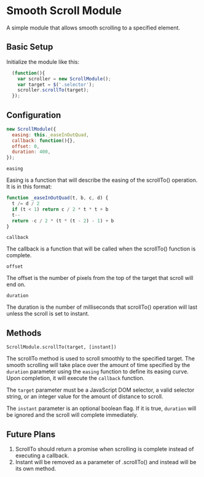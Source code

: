 # Smooth Scroll Module

A simple module that allows smooth scrolling to a specified element.

## Basic Setup

Initialize the module like this:

```javascript
  (function(){
    var scroller = new ScrollModule();
    var target = $('.selector');
    scroller.scrollTo(target);
  });
```

## Configuration
```javascript
new ScrollModule({
  easing: this._easeInOutQuad,
  callback: function(){},
  offset: 0,
  duration: 400,
});
```

`easing`

Easing is a function that will describe the easing of the scrollTo() operation. It is in this format:

```javascript
function _easeInOutQuad(t, b, c, d) {
  t /= d / 2
  if (t < 1) return c / 2 * t * t + b
  t--
  return -c / 2 * (t * (t - 2) - 1) + b
}
```

`callback`

The callback is a function that will be called when the scrollTo() function is complete.

`offset`

The offset is the number of pixels from the top of the target that scroll will end on.

`duration`

The duration is the number of milliseconds that scrollTo() operation will last unless the scroll is set to instant.

## Methods

`ScrollModule.scrollTo(target, [instant])`

The scrollTo method is used to scroll smoothly to the specified target. The smooth scrolling will take place over the amount of time specified by the `duration` parameter using the `easing` function to define its easing curve. Upon completion, it will execute the `callback` function.

The `target` parameter must be a JavaScript DOM selector, a valid selector string, or an integer value for the amount of distance to scroll.

The `instant` parameter is an optional boolean flag. If it is true, `duration` will be ignored and the scroll will complete immediately.

## Future Plans

1. ScrollTo should return a promise when scrolling is complete instead of executing a callback.
2. Instant will be removed as a parameter of .scrollTo() and instead will be its own method.

